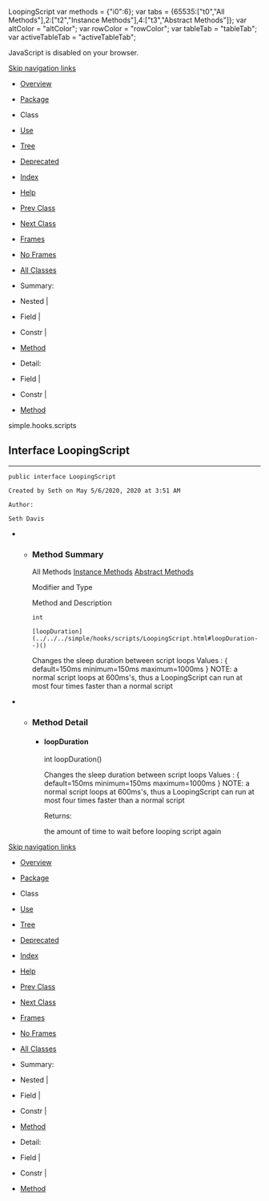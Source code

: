 LoopingScript   <!-- try { if (location.href.indexOf('is-external=true') == -1) { parent.document.title="LoopingScript"; } } catch(err) { } //--> var methods = {"i0":6}; var tabs = {65535:\["t0","All Methods"\],2:\["t2","Instance Methods"\],4:\["t3","Abstract Methods"\]}; var altColor = "altColor"; var rowColor = "rowColor"; var tableTab = "tableTab"; var activeTableTab = "activeTableTab";

JavaScript is disabled on your browser.

[Skip navigation links](#skip.navbar.top "Skip navigation links")

*   [Overview](../../../overview-summary.html)
*   [Package](package-summary.html)
*   Class
*   [Use](class-use/LoopingScript.html)
*   [Tree](package-tree.html)
*   [Deprecated](../../../deprecated-list.html)
*   [Index](../../../index-files/index-1.html)
*   [Help](../../../help-doc.html)

*   [Prev Class](../../../simple/hooks/scripts/Category.html "enum in simple.hooks.scripts")
*   [Next Class](../../../simple/hooks/scripts/ScriptManifest.html "annotation in simple.hooks.scripts")

*   [Frames](../../../index.html?simple/hooks/scripts/LoopingScript.html)
*   [No Frames](LoopingScript.html)

*   [All Classes](../../../allclasses-noframe.html)

<!-- allClassesLink = document.getElementById("allclasses\_navbar\_top"); if(window==top) { allClassesLink.style.display = "block"; } else { allClassesLink.style.display = "none"; } //-->

*   Summary: 
*   Nested | 
*   Field | 
*   Constr | 
*   [Method](#method.summary)

*   Detail: 
*   Field | 
*   Constr | 
*   [Method](#method.detail)

simple.hooks.scripts

Interface LoopingScript
-----------------------

*   * * *
    
      
    
    public interface LoopingScript
    
    Created by Seth on May 5/6/2020, 2020 at 3:51 AM
    
    Author:
    
    Seth Davis
    

*   *   ### Method Summary
        
        All Methods [Instance Methods](javascript:show\(2\);) [Abstract Methods](javascript:show\(4\);) 
        
        Modifier and Type
        
        Method and Description
        
        `int`
        
        `[loopDuration](../../../simple/hooks/scripts/LoopingScript.html#loopDuration--)()`
        
        Changes the sleep duration between script loops Values : { default=150ms minimum=150ms maximum=1000ms } NOTE: a normal script loops at 600ms's, thus a LoopingScript can run at most four times faster than a normal script
        

*   *   ### Method Detail
        
        *   #### loopDuration
            
            int loopDuration()
            
            Changes the sleep duration between script loops Values : { default=150ms minimum=150ms maximum=1000ms } NOTE: a normal script loops at 600ms's, thus a LoopingScript can run at most four times faster than a normal script
            
            Returns:
            
            the amount of time to wait before looping script again
            

[Skip navigation links](#skip.navbar.bottom "Skip navigation links")

*   [Overview](../../../overview-summary.html)
*   [Package](package-summary.html)
*   Class
*   [Use](class-use/LoopingScript.html)
*   [Tree](package-tree.html)
*   [Deprecated](../../../deprecated-list.html)
*   [Index](../../../index-files/index-1.html)
*   [Help](../../../help-doc.html)

*   [Prev Class](../../../simple/hooks/scripts/Category.html "enum in simple.hooks.scripts")
*   [Next Class](../../../simple/hooks/scripts/ScriptManifest.html "annotation in simple.hooks.scripts")

*   [Frames](../../../index.html?simple/hooks/scripts/LoopingScript.html)
*   [No Frames](LoopingScript.html)

*   [All Classes](../../../allclasses-noframe.html)

<!-- allClassesLink = document.getElementById("allclasses\_navbar\_bottom"); if(window==top) { allClassesLink.style.display = "block"; } else { allClassesLink.style.display = "none"; } //-->

*   Summary: 
*   Nested | 
*   Field | 
*   Constr | 
*   [Method](#method.summary)

*   Detail: 
*   Field | 
*   Constr | 
*   [Method](#method.detail)